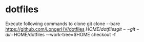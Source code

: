 # dotfiles
Execute following commands to clone
git clone --bare https://github.com/LongerHV/dotfiles $HOME/dotfiles
git --git-dir=$HOME/dotfiles --work-tree=$HOME checkout -f
